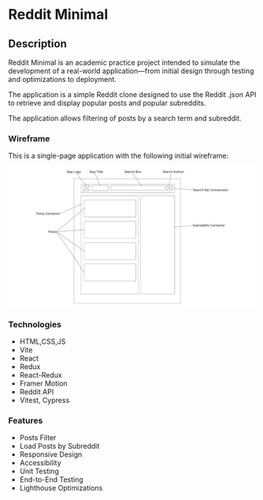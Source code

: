 # Reddit Minimal

## Description
Reddit Minimal is an academic practice project intended to simulate the
development of a real-world application—from initial design through testing and
optimizations to deployment.

The application is a simple Reddit clone designed to use the Reddit .json API
 to retrieve and display popular posts and popular subreddits.

The application allows filtering of posts by a search term and subreddit.

### Wireframe
This is a single-page application with the following initial wireframe:

![Wireframe](./public/wireframe.png)

### Technologies
- HTML,CSS,JS
- Vite
- React
- Redux
- React-Redux
- Framer Motion
- Reddit API
- Vitest, Cypress

### Features
- Posts Filter
- Load Posts by Subreddit
- Responsive Design
- Accessibility
- Unit Testing
- End-to-End Testing
- Lighthouse Optimizations